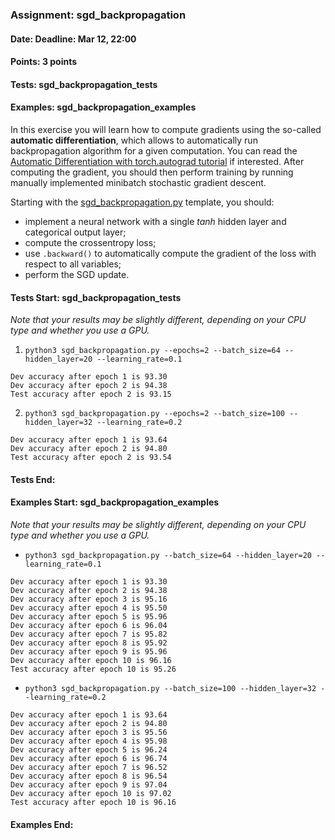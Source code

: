 ### Assignment: sgd_backpropagation
#### Date: Deadline: Mar 12, 22:00
#### Points: 3 points
#### Tests: sgd_backpropagation_tests
#### Examples: sgd_backpropagation_examples

In this exercise you will learn how to compute gradients using the so-called
**automatic differentiation**, which allows to automatically run backpropagation
algorithm for a given computation. You can read the [Automatic Differentiation
with torch.autograd tutorial](https://pytorch.org/tutorials/beginner/basics/autogradqs_tutorial.html)
if interested. After computing the gradient, you should then perform training by
running manually implemented minibatch stochastic gradient descent.

Starting with the
[sgd_backpropagation.py](https://github.com/ufal/npfl138/tree/master/labs/02/sgd_backpropagation.py)
template, you should:
- implement a neural network with a single _tanh_ hidden layer and
  categorical output layer;
- compute the crossentropy loss;
- use `.backward()` to automatically compute the gradient of the loss
  with respect to all variables;
- perform the SGD update.

#### Tests Start: sgd_backpropagation_tests
_Note that your results may be slightly different, depending on your CPU type and whether you use a GPU._

1. `python3 sgd_backpropagation.py --epochs=2 --batch_size=64 --hidden_layer=20 --learning_rate=0.1`
```
Dev accuracy after epoch 1 is 93.30
Dev accuracy after epoch 2 is 94.38
Test accuracy after epoch 2 is 93.15
```

2. `python3 sgd_backpropagation.py --epochs=2 --batch_size=100 --hidden_layer=32 --learning_rate=0.2`
```
Dev accuracy after epoch 1 is 93.64
Dev accuracy after epoch 2 is 94.80
Test accuracy after epoch 2 is 93.54
```
#### Tests End:
#### Examples Start: sgd_backpropagation_examples
_Note that your results may be slightly different, depending on your CPU type and whether you use a GPU._

- `python3 sgd_backpropagation.py --batch_size=64 --hidden_layer=20 --learning_rate=0.1`
```
Dev accuracy after epoch 1 is 93.30
Dev accuracy after epoch 2 is 94.38
Dev accuracy after epoch 3 is 95.16
Dev accuracy after epoch 4 is 95.50
Dev accuracy after epoch 5 is 95.96
Dev accuracy after epoch 6 is 96.04
Dev accuracy after epoch 7 is 95.82
Dev accuracy after epoch 8 is 95.92
Dev accuracy after epoch 9 is 95.96
Dev accuracy after epoch 10 is 96.16
Test accuracy after epoch 10 is 95.26
```

- `python3 sgd_backpropagation.py --batch_size=100 --hidden_layer=32 --learning_rate=0.2`
```
Dev accuracy after epoch 1 is 93.64
Dev accuracy after epoch 2 is 94.80
Dev accuracy after epoch 3 is 95.56
Dev accuracy after epoch 4 is 95.98
Dev accuracy after epoch 5 is 96.24
Dev accuracy after epoch 6 is 96.74
Dev accuracy after epoch 7 is 96.52
Dev accuracy after epoch 8 is 96.54
Dev accuracy after epoch 9 is 97.04
Dev accuracy after epoch 10 is 97.02
Test accuracy after epoch 10 is 96.16
```
#### Examples End:
